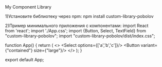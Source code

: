 My Component Library

1)Установите библиотеку через npm:
npm install custom-library-pobolov

2)Пример минимального приложения с компонентами:
import React from 'react';
import './App.css';
import {Button, Select, TextField} from "custom-library-pobolov";
import "custom-library-pobolov/dist/index.css";

function App() {
return (
<>
<Select options={['a','b','c']}/>
<Button variant={"contained"} size={"large"}/>
<TextField/>
</>
);
}

export default App;
